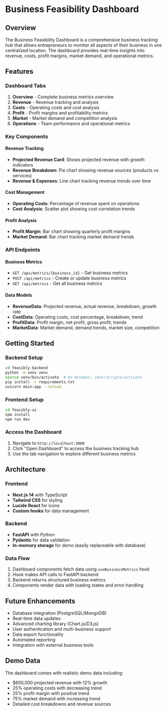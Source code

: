 # Business Feasibility Dashboard

## Overview

The Business Feasibility Dashboard is a comprehensive business tracking hub that allows entrepreneurs to monitor all aspects of their business in one centralized location. The dashboard provides real-time insights into revenue, costs, profit margins, market demand, and operational metrics.

## Features

### Dashboard Tabs

1. **Overview** - Complete business metrics overview
2. **Revenue** - Revenue tracking and analysis
3. **Costs** - Operating costs and cost analysis
4. **Profit** - Profit margins and profitability metrics
5. **Market** - Market demand and competition analysis
6. **Operations** - Team performance and operational metrics

### Key Components

#### Revenue Tracking
- **Projected Revenue Card**: Shows projected revenue with growth indicators
- **Revenue Breakdown**: Pie chart showing revenue sources (products vs services)
- **Revenue & Expenses**: Line chart tracking revenue trends over time

#### Cost Management
- **Operating Costs**: Percentage of revenue spent on operations
- **Cost Analysis**: Scatter plot showing cost correlation trends

#### Profit Analysis
- **Profit Margin**: Bar chart showing quarterly profit margins
- **Market Demand**: Bar chart tracking market demand trends

### API Endpoints

#### Business Metrics
- `GET /api/metrics/{business_id}` - Get business metrics
- `POST /api/metrics` - Create or update business metrics
- `GET /api/metrics` - Get all business metrics

#### Data Models
- **RevenueData**: Projected revenue, actual revenue, breakdown, growth rate
- **CostData**: Operating costs, cost percentage, breakdown, trend
- **ProfitData**: Profit margin, net profit, gross profit, trends
- **MarketData**: Market demand, demand trends, market size, competition

## Getting Started

### Backend Setup
```bash
cd feasibly-backend
python -m venv venv
source venv/bin/activate  # On Windows: venv\Scripts\activate
pip install -r requirements.txt
uvicorn main:app --reload
```

### Frontend Setup
```bash
cd feasibly-ui
npm install
npm run dev
```

### Access the Dashboard
1. Navigate to `http://localhost:3000`
2. Click "Open Dashboard" to access the business tracking hub
3. Use the tab navigation to explore different business metrics

## Architecture

### Frontend
- **Next.js 14** with TypeScript
- **Tailwind CSS** for styling
- **Lucide React** for icons
- **Custom hooks** for data management

### Backend
- **FastAPI** with Python
- **Pydantic** for data validation
- **In-memory storage** for demo (easily replaceable with database)

### Data Flow
1. Dashboard components fetch data using `useBusinessMetrics` hook
2. Hook makes API calls to FastAPI backend
3. Backend returns structured business metrics
4. Components render data with loading states and error handling

## Future Enhancements

- Database integration (PostgreSQL/MongoDB)
- Real-time data updates
- Advanced charting library (Chart.js/D3.js)
- User authentication and multi-business support
- Data export functionality
- Automated reporting
- Integration with external business tools

## Demo Data

The dashboard comes with realistic demo data including:
- $650,000 projected revenue with 12% growth
- 25% operating costs with decreasing trend
- 25% profit margin with positive trend
- 75% market demand with increasing trend
- Detailed cost breakdowns and revenue sources
